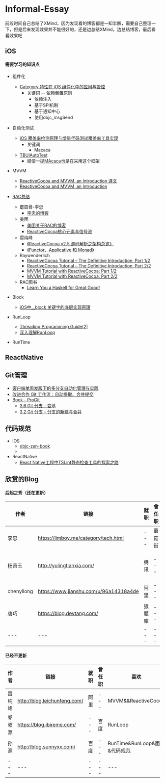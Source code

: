 # Informal-Essay
前段时间自己总结了XMind，因为发现看的博客都是一知半解，需要自己整理一下，但是后来发现效果并不能很好的，还是边总结XMind，边总结博客，最后看看效果吧
## iOS
#### 需要学习的知识点

* 组件化
	* [Category 特性在 iOS 组件化中的应用与管控](https://tech.meituan.com/2018/11/08/ios-category-module-communicate.html)
		* 关键词 -- 依赖倒置原则
			* 依赖注入
			* 基于SPI机制
			* 基于通知中心
			* 使用objc_msgSend
* 自动化测试
	* [iOS 覆盖率检测原理与增量代码测试覆盖率工具实现](https://tech.meituan.com/2018/12/27/ios-increment-coverage.html)
		* 关键词
			* Macaca
	* [TBUIAutoTest](https://github.com/yulingtianxia/TBUIAutoTest)  
		* 顺便一提[MAcaca](https://github.com/macacajs/iosHookViewId)也是在采用这个框架
* MVVM
	* [ReactiveCocoa and MVVM, an Introduction 译文](http://www.cocoachina.com/ios/20150526/11930.html)
	* [ReactiveCocoa and MVVM, an Introduction](http://www.sprynthesis.com/2014/12/06/reactivecocoa-mvvm-introduction/)


* [RAC总结](https://github.com/MegahertzCHN/Blog/blob/master/RAC%E5%AD%A6%E4%B9%A0%E8%B7%AF%E7%BA%BF%E6%80%BB%E7%BB%93.md)
	* 蘑菇骨-李忠 
		* [李忠的博客](https://limboy.me/)
	* 美团
		* [美团关于RAC的博客](https://tech.meituan.com/tags/reactivecocoa.html)
		* [ReactiveCocoa核心元素与信号流](https://zhuanlan.zhihu.com/p/22959809)
	* 雷纯峰
		* [《ReactiveCocoa v2.5 源码解析之架构总览》](http://blog.leichunfeng.com/blog/2015/12/25/reactivecocoa-v2-dot-5-yuan-ma-jie-xi-zhi-jia-gou-zong-lan/)
		* [《Functor、Applicative 和 Monad》](http://blog.leichunfeng.com/blog/2015/11/08/functor-applicative-and-monad/ )
	* Raywenderlich
		* [ReactiveCocoa Tutorial – The Definitive Introduction: Part 1/2](https://www.raywenderlich.com/2493-reactivecocoa-tutorial-the-definitive-introduction-part-1-2)  
    	* [ReactiveCocoa Tutorial – The Definitive Introduction: Part 2/2](https://www.raywenderlich.com/2490-reactivecocoa-tutorial-the-definitive-introduction-part-2-2)
    	* [MVVM Tutorial with ReactiveCocoa: Part 1/2](https://www.raywenderlich.com/2346-mvvm-tutorial-with-reactivecocoa-part-1-2)
    	* [MVVM Tutorial with ReactiveCocoa: Part 2/2](https://www.raywenderlich.com/2345-mvvm-tutorial-with-reactivecocoa-part-2-2)
	* RAC图书
		* [Learn You a Haskell for Great Good!](http://learnyouahaskell.com/)

* Block
	* [iOS中__block 关键字的底层实现原理](https://www.jianshu.com/p/404ff9d3cd42)

* RunLoop
	* [Threading Programming Guide(2)](http://yulingtianxia.com/blog/2017/09/17/Threading-Programming-Guide-2/) 
	* [深入理解RunLoop](https://blog.ibireme.com/2015/05/18/runloop/)
* RunTime


## ReactNative

	
## Git管理
* [客户端单周发版下的多分支自动化管理与实践](https://tech.meituan.com/2019/01/10/traffic-git-branch-management.html)
* [改进合作 Git 工作流：自动提取、合并提交](https://tech.meituan.com/2014/03/28/improving-git-flow-squashing-commits.html)
* [Book - ProGit](https://git-scm.com/book/zh/v2)
	* [3.6 Git 分支 - 变基](https://git-scm.com/book/zh/v2/Git-%E5%88%86%E6%94%AF-%E5%8F%98%E5%9F%BA)
	* [3.2 Git 分支 - 分支的新建与合并](https://git-scm.com/book/zh/v2/Git-%E5%88%86%E6%94%AF-%E5%88%86%E6%94%AF%E7%9A%84%E6%96%B0%E5%BB%BA%E4%B8%8E%E5%90%88%E5%B9%B6#r_basic_merging)

## 代码规范
* iOS
	* [objc-zen-book](https://github.com/objc-zen/objc-zen-book#preface)
	* 
* ReactNative
	* [React Native工程中TSLint静态检查工具的探索之路](https://tech.meituan.com/2019/01/17/exploring-the-tslint-static-checking-tool-on-the-react-native-project.html)

## 欣赏的Blog
#### 后起之秀（还在更新）

|作者|链接|就职|曾任职|喜欢|备注|
|---|---|---|---|---|---|
|李忠|https://limboy.me/category/tech.html|---|蘑菇街|组件化|---|
|杨萧玉|http://yulingtianxia.com/|腾讯|---|自动测试|---|
|chenyilong|https://www.jianshu.com/u/96a14318a4de|阿里|---|---|---|
|唐巧|https://blog.devtang.com/|猿题库|---|---|---|
|---|---|---|---|---|---|

#### 已经不更新
|作者|链接|就职|曾任职|喜欢|备注|
|---|---|---|---|---|---|
|雷纯峰|http://blog.leichunfeng.com/|阿里|---|MVVM&&ReactiveCocoa|---|
|郭曜源|https://blog.ibireme.com/|---|百度|RunLoop|---|
|孙源|http://blog.sunnyxx.com/|百度|---|RunTime&RunLoop&面试&代码规范|---|
|---|---|---|---|---|---|
